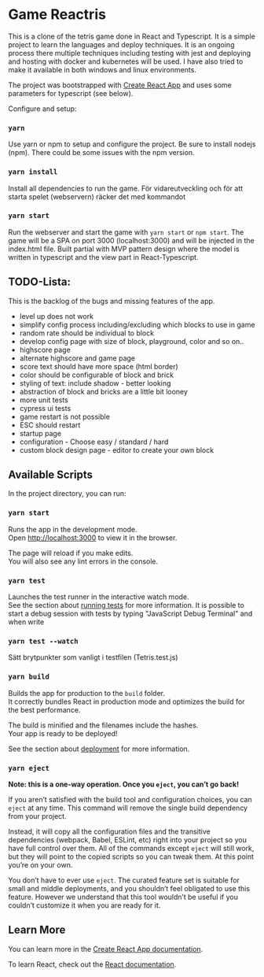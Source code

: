 # Game Reactris

This is a clone of the tetris game done in React and Typescript. It is a simple project to learn the languages and deploy techniques. 
It is an ongoing process there multiple techniques including testing with jest and deploying and hosting with docker and kubernetes 
will be used. I have also tried to make it available in both windows and linux environments.

The project was bootstrapped with [Create React App](https://github.com/facebook/create-react-app) and uses some parameters for 
typescript (see below).

Configure and setup:

### `yarn`

Use yarn or npm to setup and configure the project. Be sure to install nodejs (npm). There could be some issues with the npm version.

### `yarn install`
Install all dependencies to run the game.
För vidareutveckling och för att starta spelet (webservern) räcker det med kommandot

### `yarn start`

Run the webserver and start the game with `yarn start` or `npm start`.
The game will be a SPA on port 3000 (localhost:3000) and will be injected in the index.html file.
Built partial with MVP pattern design where the model is written in typescript and the view part in React-Typescript.

## TODO-Lista:

This is the backlog of the bugs and missing features of the app. 

- level up does not work
- simplify config process including/excluding which blocks to use in game
- random rate should be individual to block
- develop config page with size of block, playground, color and so on..
- highscore page
- alternate highscore and game page
- score text should have more space (html border)
- color should be configurable of block and brick
- styling of text: include shadow - better looking
- abstraction of block and bricks are a little bit looney
- more unit tests
- cypress ui tests
- game restart is not possible
- ESC should restart
- startup page
- configuration - Choose easy / standard / hard
- custom block design page - editor to create your own block

## Available Scripts

In the project directory, you can run:

### `yarn start`

Runs the app in the development mode.\
Open [http://localhost:3000](http://localhost:3000) to view it in the browser.

The page will reload if you make edits.\
You will also see any lint errors in the console.

### `yarn test`

Launches the test runner in the interactive watch mode.\
See the section about [running tests](https://facebook.github.io/create-react-app/docs/running-tests) for more information.
It is possible to start a debug session with tests by typing "JavaScript Debug Terminal" and when write

### `yarn test --watch`

Sätt brytpunkter som vanligt i testfilen (Tetris.test.js)

### `yarn build`

Builds the app for production to the `build` folder.\
It correctly bundles React in production mode and optimizes the build for the best performance.

The build is minified and the filenames include the hashes.\
Your app is ready to be deployed!

See the section about [deployment](https://facebook.github.io/create-react-app/docs/deployment) for more information.

### `yarn eject`

**Note: this is a one-way operation. Once you `eject`, you can’t go back!**

If you aren’t satisfied with the build tool and configuration choices, you can `eject` at any time. This command will remove the single build dependency from your project.

Instead, it will copy all the configuration files and the transitive dependencies (webpack, Babel, ESLint, etc) right into your project so you have full control over them. All of the commands except `eject` will still work, but they will point to the copied scripts so you can tweak them. At this point you’re on your own.

You don’t have to ever use `eject`. The curated feature set is suitable for small and middle deployments, and you shouldn’t feel obligated to use this feature. However we understand that this tool wouldn’t be useful if you couldn’t customize it when you are ready for it.

## Learn More

You can learn more in the [Create React App documentation](https://facebook.github.io/create-react-app/docs/getting-started).

To learn React, check out the [React documentation](https://reactjs.org/).
